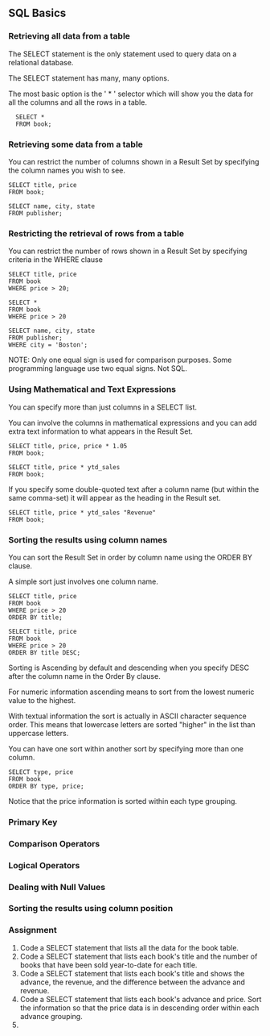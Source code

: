 ## SQL Basics

### Retrieving all data from a table   

The SELECT statement is the only statement used to query data on a relational database.  

The SELECT statement has many, many options.  

The most basic option is the ' * ' selector which will show you the data for all the columns and all the rows in a table.  
```
  SELECT *
  FROM book;
```

### Retrieving some data from a table  
You can restrict the number of columns shown in a Result Set by specifying the column names you wish to see.  
```
SELECT title, price
FROM book;
```

```
SELECT name, city, state
FROM publisher;
```

### Restricting the retrieval of rows from a table  
You can restrict the number of rows shown in a Result Set by specifying criteria in the WHERE clause  
```
SELECT title, price
FROM book
WHERE price > 20;
```

```
SELECT *
FROM book
WHERE price > 20
```

```
SELECT name, city, state
FROM publisher;
WHERE city = 'Boston';
```

NOTE:  Only one equal sign is used for comparison purposes. Some programming language use two equal signs. Not SQL.  

### Using Mathematical and Text Expressions  
You can specify more than just columns in a SELECT list.  

You can involve the columns in mathematical expressions and you can add extra text information to what appears in the Result Set.  

```
SELECT title, price, price * 1.05
FROM book;
```

```
SELECT title, price * ytd_sales
FROM book;
```
If you specify some double-quoted text after a column name (but within the same comma-set) it will appear as the heading in the Result set.  
```
SELECT title, price * ytd_sales "Revenue"
FROM book;
```

### Sorting the results using column names  
You can sort the Result Set in order by column name using the ORDER BY clause.  

A simple sort just involves one column name.  
```
SELECT title, price
FROM book
WHERE price > 20
ORDER BY title;
```

```
SELECT title, price
FROM book
WHERE price > 20
ORDER BY title DESC;
```

Sorting is Ascending by default and descending when you specify DESC after the column name in the Order By clause.  

For numeric information ascending means to sort from the lowest numeric value to the highest.  

With textual information the sort is actually in ASCII character sequence order. This means that lowercase letters are sorted "higher" in the list than uppercase letters.  

You can have one sort within another sort by specifying more than one column.  
```
SELECT type, price
FROM book
ORDER BY type, price;
```
Notice that the price information is sorted within each type grouping.  

### Primary Key  

### Comparison Operators  

### Logical Operators  

### Dealing with Null Values  

### Sorting the results using column position  

### Assignment  
1. Code a SELECT statement that lists all the data for the book table.
2. Code a SELECT statement that lists each book's title and the number of books that have been sold year-to-date for each title.
3. Code a SELECT statement that lists each book's title and shows the advance, the revenue, and the difference between the advance and revenue.
4. Code a SELECT statement that lists each book's advance and price. Sort the information so that the price data is in descending order within each advance grouping.
5. 


